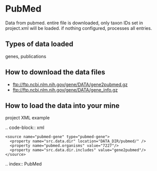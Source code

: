 PubMed
================================

Data from pubmed. entire file is downloaded, only taxon IDs set in project.xml will be loaded. if nothing configured, processes all entries. 

Types of data loaded
--------------------

genes, publications

How to download the data files
-------------------------------------

- ftp://ftp.ncbi.nlm.nih.gov/gene/DATA/gene2pubmed.gz
- ftp://ftp.ncbi.nlm.nih.gov/gene/DATA/gene_info.gz

How to load the data into your mine
--------------------------------------
  
project XML example

.. code-block:: xml

    <source name="pubmed-gene" type="pubmed-gene">
      <property name="src.data.dir" location="DATA_DIR/pubmed/" />
      <property name="pubmed.organisms" value="7227"/>
      <property name="src.data.dir.includes" value="gene2pubmed"/>
    </source>

.. index:: PubMed
